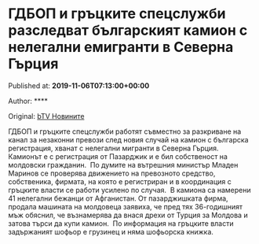 
# ГДБОП и гръцките спецслужби разследват българският камион с нелегални емигранти в Северна Гърция

Published at: **2019-11-06T07:13:00+00:00**

Author: ****

Original: [bTV Новините](https://btvnovinite.bg/bulgaria/gdbop-i-grackite-specsluzhbi-razsledvat-balgarskijat-kamion-s-nelegalni-emigranti-v-severna-garcija.html)

ГДБОП и гръцките спецслужби работят съвместно за разкриване на канал за незаконни превози след новия случай на камион с българска регистрация, хванат с нелегални мигранти в Северна Гърция. 
Камионът е с регистрация от Пазарджик и е бил собственост на молдовски гражданин. 
По думите на вътрешния министър Младен Маринов се проверява движението на превозното средство, собственика, фирмата, на която е регистриран и в координация с гръцките власти се работи усилено по случая. 
В камиона са намерени 41 нелегални бежанци от Афганистан. От пазарджишката фирма, продала машината на молдовеца заявиха, че пред тях 36-годишният мъж обяснил, че възнамерява да внася дрехи от Турция за Молдова и затова търси да купи камион. 
По информация на гръцките власти задържаният шофьор е грузинец и няма шофьорска книжка.
